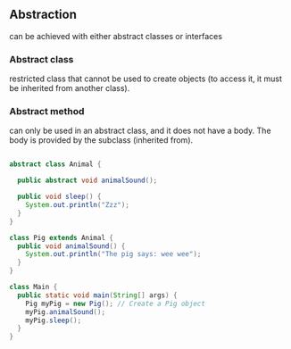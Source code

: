 ## Abstraction 
can be achieved with either abstract classes or interfaces

### Abstract class 
restricted class that cannot be used to create objects (to access it, it must be inherited from another class).

### Abstract method
can only be used in an abstract class, and it does not have a body. The body is provided by the subclass (inherited from).

```java

abstract class Animal {

  public abstract void animalSound();

  public void sleep() {
    System.out.println("Zzz");
  }
}

class Pig extends Animal {
  public void animalSound() {
    System.out.println("The pig says: wee wee");
  }
}

class Main {
  public static void main(String[] args) {
    Pig myPig = new Pig(); // Create a Pig object
    myPig.animalSound();
    myPig.sleep();
  }
}
```
